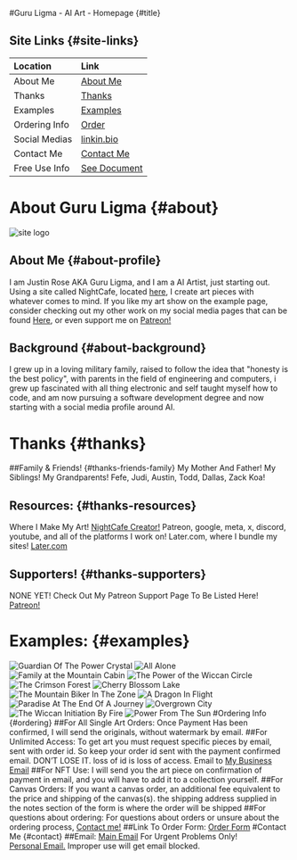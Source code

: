 #Guru Ligma - AI Art - Homepage {#title}
## Site Links {#site-links}
| Location      | Link                                                                                                             |
| :------------ | :--------------------------------------------------------------------------------------------------------------- |
| About Me      | <a href="#about">About Me</a>                                                                                    |
| Thanks        | <a href="#thanks">Thanks</a>                                                                                     |
| Examples      | <a href="#examples">Examples</a>                                                                                 |
| Ordering Info | <a href="#ordering">Order</a>                                                                                    |
| Social Medias | <a href="https://linkin.bio/guru-ligma">linkin.bio</a>                                                           |
| Contact Me    | <a href="#contact">Contact Me</a>                                                                                |
| Free Use Info | <a href="https://drive.google.com/file/d/1wd-lERB3CCJTdWoeL6NnNKwNVqZQfj9O/view?usp=drive_link">See Document</a> |
# About Guru Ligma {#about}
![site logo](index.html_files/SbrW9SZqdudnev5NodTI--2--a5zfo.jpg, "stie logo")
## About Me {#about-profile}
I am Justin Rose AKA Guru Ligma, and I am a AI Artist, just starting out. Using a site called NightCafe, located <a href="https://creator.nightcafe.studio/">here</a>, I create art pieces with whatever comes to mind. If you like my art show on the example page, consider checking out my other work on my social media pages that can be found <a href="https://linkin.bio/guru-ligma">Here</a>, or even support me on <a href="https://www.patreon.com/user?u=97883667">Patreon!</a>
## Background {#about-background}
I grew up in a loving military family, raised to follow the idea that "honesty is the best policy", with parents in the field of engineering and computers, i grew up fascinated with all thing electronic and self taught myself how to code, and am now pursuing a software development degree and now starting with a social media profile around AI.
# Thanks {#thanks}
##Family & Friends! {#thanks-friends-family}
My Mother And Father! My Siblings! My Grandparents! Fefe, Judi, Austin, Todd, Dallas, Zack Koa! 
## Resources: {#thanks-resources}
Where I Make My Art! <a href="https://creator.nightcafe.studio/">NightCafe Creator!</a> Patreon, google, meta, x, discord, youtube, and all of the platforms I work on! Later.com, where I bundle my sites! <a href="https://app.later.com/">Later.com</a>
## Supporters! {#thanks-supporters}
NONE YET! Check Out My Patreon Support Page To Be Listed Here! <a href="https://www.patreon.com/user?u=97883667">Patreon!</a>
# Examples: {#examples}
![Guardian Of The Power Crystal](https://images.nightcafe.studio/jobs/hGpj6yeUabXAXpidR4VT/hGpj6yeUabXAXpidR4VT--1--jfqjr.jpg?tr=w-1600,c-at_max)
![All Alone](https://images.nightcafe.studio/jobs/DMvgbe0bcXWgWTZYNTju/DMvgbe0bcXWgWTZYNTju--1--o1uwe.jpg?tr=w-1600,c-at_max)
![Family at the Mountain Cabin](https://images.nightcafe.studio/jobs/3tt6AjdZrArDY8eDFlpV/3tt6AjdZrArDY8eDFlpV--1--vy45k.jpg?tr=w-1600,c-at_max)
![The Power of the Wiccan Circle](https://images.nightcafe.studio/jobs/udNiMXJJK3uUBI9MoQjf/udNiMXJJK3uUBI9MoQjf--1--bl1dm.jpg?tr=w-1600,c-at_max)
![The Crimson Forest](https://images.nightcafe.studio/jobs/QZIqiv5QJE8N3GZSKRGm/QZIqiv5QJE8N3GZSKRGm--1--g2uyk.jpg?tr=w-1600,c-at_max)
![Cherry Blossom Lake](https://images.nightcafe.studio/jobs/7bnYS7rZ0Hm6Bs0Jz7bJ/7bnYS7rZ0Hm6Bs0Jz7bJ--1--k7b21.jpg?tr=w-1600,c-at_max)
![The Mountain Biker In The Zone](https://images.nightcafe.studio/jobs/jI0XM2KKVU3InSODWWd5/jI0XM2KKVU3InSODWWd5--1--emyja.jpg?tr=w-1600,c-at_max)
![A Dragon In Flight](https://images.nightcafe.studio/jobs/SNkukypTIeixh7InIg1c/SNkukypTIeixh7InIg1c--1--kirtb.jpg?tr=w-1600,c-at_max)
![Paradise At The End Of A Journey](https://images.nightcafe.studio/jobs/pGbSe5yHhkXIhzTZdyv8/pGbSe5yHhkXIhzTZdyv8--1--8s7cu.jpg?tr=w-1600,c-at_max)
![Overgrown City](https://images.nightcafe.studio/jobs/BIdZv6kp0qR0GdUdF49z/BIdZv6kp0qR0GdUdF49z--1--lsgj8.jpg?tr=w-1600,c-at_max)
![The Wiccan Initiation By Fire](https://images.nightcafe.studio/jobs/ySBOfUt0y4vQi7NFeYSp/ySBOfUt0y4vQi7NFeYSp--1--4updg.jpg?tr=w-1600,c-at_max)
![Power From The Sun](https://images.nightcafe.studio/jobs/sj3ofSC9K5FkzdiArpUs/sj3ofSC9K5FkzdiArpUs--1--ouztg.jpg?tr=w-1600,c-at_max)
#Ordering Info {#ordering}
##For All Single Art Orders:
Once Payment Has been confirmed, I will send the originals, without watermark by email.
##For Unlimited Access:
To get art you must request specific pieces by email, sent with order id. So keep your order id sent with the payment confirmed email. DON’T LOSE IT. loss of id is loss of access. Email to <a href="mailto:guru.ligma.2569@gmail.com">My Business Email</a>
##For NFT Use:
I will send you the art piece on confirmation of payment in email, and you will have to add it to a collection yourself.
##For Canvas Orders:
If you want a canvas order, an additional fee equivalent to the price and shipping of the canvas(s). the shipping address supplied in the notes section of the form is where the order will be shipped
##For questions about ordering:
For questions about orders or unsure about the ordering process, <a href="#contact">Contact me!</a>
##Link To Order Form:
<a href="https://forms.gle/JTQKuBbX4Z1cYMxY9">Order Form</a>
#Contact Me {#contact}
##Email:
<a href="mailto:guru.ligma.2569@gmail.com">Main Email</a>
For Urgent Problems Only!</br><a href="mailto:rosejustin601@gmail.com">Personal Email.</a> Improper use will get email blocked.

